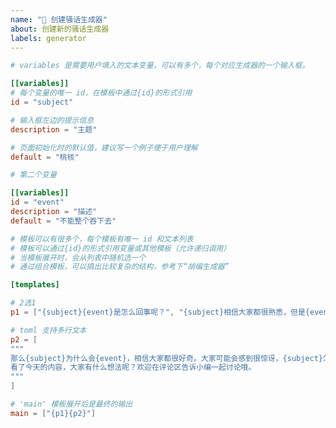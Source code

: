 ```yaml
---
name: "🚀 创建骚话生成器"
about: 创建新的骚话生成器
labels: generator
---
```


<!-- 

说明：

- issue 标题使用生成器的名字，如“营销号生成器”。
- 生成器的数据定义在首个类型为 toml 的代码块中，代码块外部的内容不影响生成器的功能。
- 创建或者编辑 issue 后，后台会启动 GitHub Actions 读取 issue 进行处理。可以在 Actions 页面查看处理进度或者分析问题。
- 生成器生成出来后放在 https://disksing/sao-gen-gen/{issue_id}
- 如果出现异常情况需要重新生成页面，可以随便编辑一下 issue 触发。

-->

<!-- 修改下面的 toml -->

```toml
# variables 是需要用户填入的文本变量，可以有多个，每个对应生成器的一个输入框。

[[variables]]
# 每个变量的唯一 id，在模板中通过{id}的形式引用
id = "subject"

# 输入框左边的提示信息
description = "主题"

# 页面初始化时的默认值，建议写一个例子便于用户理解
default = "桃核"

# 第二个变量

[[variables]]
id = "event"
description = "描述"
default = "不能整个吞下去"

# 模板可以有很多个，每个模板有唯一 id 和文本列表
# 模板可以通过{id}的形式引用变量或其他模板（允许递归调用）
# 当模板展开时，会从列表中随机选一个
# 通过组合模板，可以搞出比较复杂的结构，参考下“胡编生成器”

[templates]

# 2选1
p1 = ["{subject}{event}是怎么回事呢？", "{subject}相信大家都很熟悉，但是{event}是怎么回事呢？"]

# toml 支持多行文本
p2 = [
"""
那么{subject}为什么会{event}，相信大家都很好奇。大家可能会感到很惊讶，{subject}怎么会{event}呢？但事实就是这样，小编也感到非常惊讶。那么这就是关于{subject}{event}的事情了，大家有没有觉得很神奇呢？
看了今天的内容，大家有什么想法呢？欢迎在评论区告诉小编一起讨论哦。
"""
]

# 'main' 模板展开后是最终的输出
main = ["{p1}{p2}"]
```
